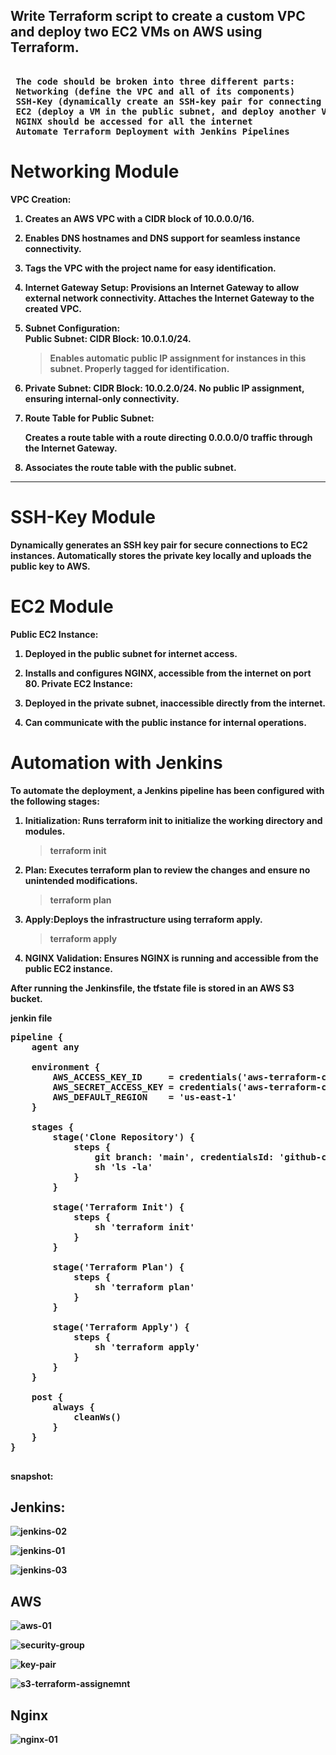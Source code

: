 ## Write Terraform script to create a custom VPC and deploy two EC2 VMs on AWS using Terraform.
<pre><b>
 The code should be broken into three different parts:
 Networking (define the VPC and all of its components)
 SSH-Key (dynamically create an SSH-key pair for connecting to VMs)
 EC2 (deploy a VM in the public subnet, and deploy another VM in a private subnet)
 NGINX should be accessed for all the internet
 Automate Terraform Deployment with Jenkins Pipelines
</b></pre>


# Networking Module

<b> VPC Creation: <b>
1. Creates an AWS VPC with a CIDR block of 10.0.0.0/16.
2. Enables DNS hostnames and DNS support for seamless instance connectivity.
3. Tags the VPC with the project name for easy identification.
4. Internet Gateway Setup: Provisions an Internet Gateway to allow external network connectivity. Attaches the Internet Gateway to the created VPC.

5. Subnet Configuration: <br>
 Public Subnet:
     CIDR Block: 10.0.1.0/24.
    > Enables automatic public IP assignment for instances in this subnet.
    > Properly tagged for identification.
6. Private Subnet:
    CIDR Block: 10.0.2.0/24.
     No public IP assignment, ensuring internal-only connectivity.
7. Route Table for Public Subnet:

     Creates a route table with a route directing 0.0.0.0/0 traffic through the Internet Gateway.<br>
8. Associates the route table with the public subnet.


_________________________________________________________________________________________________________________________________________________

# SSH-Key Module

Dynamically generates an SSH key pair for secure connections to EC2 instances.
Automatically stores the private key locally and uploads the public key to AWS.

# EC2 Module
Public EC2 Instance:

1. Deployed in the public subnet for internet access.
2. Installs and configures NGINX, accessible from the internet on port 80.
Private EC2 Instance:

1. Deployed in the private subnet, inaccessible directly from the internet.
2. Can communicate with the public instance for internal operations.


# Automation with Jenkins

To automate the deployment, a Jenkins pipeline has been configured with the following stages:

1. Initialization: Runs terraform init to initialize the working directory and modules.
   > terraform init
2. Plan: Executes terraform plan to review the changes and ensure no unintended modifications.
   > terraform plan
3. Apply:Deploys the infrastructure using terraform apply.
   > terraform apply
4. NGINX Validation: Ensures NGINX is running and accessible from the public EC2 instance.


<b>After running the Jenkinsfile, the tfstate file is stored in an AWS S3 bucket.</b>

jenkin file
<pre>
pipeline {
    agent any

    environment {
        AWS_ACCESS_KEY_ID     = credentials('aws-terraform-credentials')  // Update credentials ID
        AWS_SECRET_ACCESS_KEY = credentials('aws-terraform-credentials')
        AWS_DEFAULT_REGION    = 'us-east-1'
    }

    stages {
        stage('Clone Repository') {
            steps {
                git branch: 'main', credentialsId: 'github-credentials-id', url: 'https://github.com/VikasKR123/terraform_assignment.git'
                sh 'ls -la'
            }
        }

        stage('Terraform Init') {
            steps {
                sh 'terraform init'
            }
        }

        stage('Terraform Plan') {
            steps {
                sh 'terraform plan'
            }
        }

        stage('Terraform Apply') {
            steps {
                sh 'terraform apply'
            }
        }
    }

    post {
        always {
            cleanWs()
        }
    }
}

</pre>


snapshot:

## Jenkins: 
![jenkins-02](https://github.com/user-attachments/assets/304ebf46-96b3-46c6-a383-6fb8a05d86d6)

![jenkins-01](https://github.com/user-attachments/assets/0f997bc3-bc9f-4663-94f2-0e138b6bbf3d)

![jenkins-03](https://github.com/user-attachments/assets/d8a1a616-f0e7-42ef-8585-8d34b7ff3b56)

## AWS

![aws-01](https://github.com/user-attachments/assets/57c18298-d5df-45e1-bfad-670a27e7b740)

![security-group](https://github.com/user-attachments/assets/b2e175dc-1d2f-4021-9805-5cceb3402516)

![key-pair](https://github.com/user-attachments/assets/72d1e13e-cbe1-4e3f-a909-b5500444e497)

![s3-terraform-assignemnt](https://github.com/user-attachments/assets/89a786cf-0edf-43b8-8a41-b040560a156f)


## Nginx

![nginx-01](https://github.com/user-attachments/assets/f951ea2d-9e57-4347-b13d-e9c6f33dd161)

